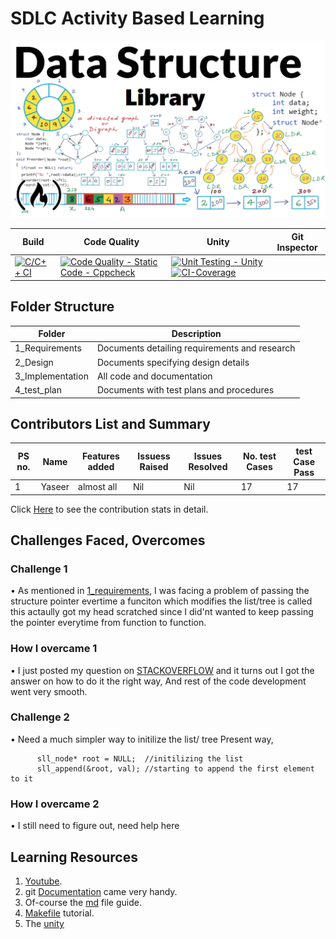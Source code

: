 # SDLC Activity Based Learning

![my_pic](https://github.com/yasirfaizahmed/Dynamic_Data_Structure_library/blob/master/1_Requirements/datastructc.png)

|         Build     |         Code Quality        |         Unity     |         Git Inspector       |
|-------------------|-----------------------------|-------------------|-----------------------------|
|[![C/C++ CI](https://github.com/yasirfaizahmed/Dynamic_Data_Structure_library/actions/workflows/c-cpp.yml/badge.svg?branch=master&event=push)](https://github.com/yasirfaizahmed/Dynamic_Data_Structure_library/actions/workflows/c-cpp.yml)|[![Code Quality - Static Code - Cppcheck](https://github.com/yasirfaizahmed/Dynamic_Data_Structure_library/actions/workflows/cppcheck.yml/badge.svg)](https://github.com/yasirfaizahmed/Dynamic_Data_Structure_library/actions/workflows/cppcheck.yml)|[![Unit Testing - Unity](https://github.com/yasirfaizahmed/Dynamic_Data_Structure_library/actions/workflows/unity.yml/badge.svg)](https://github.com/yasirfaizahmed/Dynamic_Data_Structure_library/actions/workflows/unity.yml) [![CI-Coverage](https://github.com/yasirfaizahmed/Dynamic_Data_Structure_library/actions/workflows/gcov.yml/badge.svg)](https://github.com/yasirfaizahmed/Dynamic_Data_Structure_library/actions/workflows/gcov.yml)|                 |                        |


## Folder Structure

|         Folder    	  | 			Description 		    |
| ----------------------- | ----------------------------------------------- |
| 	1_Requirements    | Documents detailing requirements and research   |
| 	2_Design	  | Documents specifying design details        	    |
| 	3_Implementation  | All code and documentation        		    |
| 	4_test_plan	  | Documents with test plans and procedures        |


## Contributors List and Summary

| PS no.|     Name	|   Features added  | Issuess Raised | Issues Resolved | No. test Cases | test Case Pass | 
| -----	| ------------- | ----------- | -------------- | --------------- | -------------- | -------------- |
| 1	|    Yaseer	|   almost all	      |      Nil 	       |     Nil	 |       17      |      17        |

Click [Here](https://github.com/yasirfaizahmed/Dynamic_Data_Structure_library/graphs/contributors) to see the contribution stats in detail.

## Challenges Faced, Overcomes
### Challenge 1
• As mentioned in [1_requirements](https://github.com/yasirfaizahmed/Dynamic_Data_Structure_library/tree/master/1_Requirements), I was facing a problem of passing the structure pointer evertime a funciton which modifies the list/tree is called this actaully got my head scratched since I did'nt wanted to keep passing the pointer everytime from function to function.

### How I overcame 1
• I just posted my question on [STACKOVERFLOW](https://stackoverflow.com/questions/62980973/root-pointer-of-linked-list-keeps-varying-when-passed-to-a-function-in-header-fi) and it turns out I got the answer on how to do it the right way, And rest of the code development went very smooth.

### Challenge 2
• Need a much simpler way to initilize the list/ tree 
Present way,

          sll_node* root = NULL;  //initilizing the list
          sll_append(&root, val); //starting to append the first element to it

### How I overcame 2
• I still need to figure out, need help here


## Learning Resources

1. [Youtube](https://www.youtube.com/c/NareshIT).
2. git [Documentation](https://git-scm.com/docs/gittutorial) came very handy.
3. Of-course the [md](https://guides.github.com/features/mastering-markdown/) file guide.
4. [Makefile](https://makefiletutorial.com/) tutorial.
5. The [unity](http://www.throwtheswitch.org/unity)

